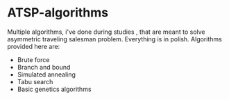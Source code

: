 # ATSP-algorithms
Multiple algorithms, i've done during studies , that are meant to solve asymmetric traveling salesman problem. Everything is in polish.
Algorithms provided here are:
- Brute force
- Branch and bound
- Simulated annealing
- Tabu search
- Basic genetics algorithms
